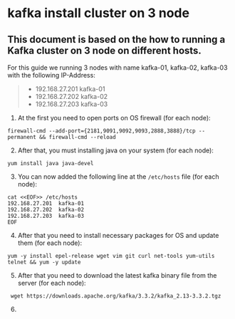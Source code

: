 # kafka install cluster on 3 node
## This document is based on the how to running a Kafka cluster on 3 node on different hosts.
For this guide we running 3 nodes with name kafka-01, kafka-02, kafka-03 with the following IP-Address:
>- 192.168.27.201  kafka-01
>- 192.168.27.202  kafka-02
>- 192.168.27.203  kafka-03

1. At the first you need to open ports on OS firewall (for each node):
```
firewall-cmd --add-port={2181,9091,9092,9093,2888,3888}/tcp --permanent && firewall-cmd --reload
```
2. After that, you must installing java on your system (for each node):
```
yum install java java-devel
```
3. You can now added the following line at the `/etc/hosts` file (for each node):
```
cat <<EOF>> /etc/hosts
192.168.27.201  kafka-01
192.168.27.202  kafka-02
192.168.27.203  kafka-03
EOF
```
4. After that you need to install necessary packages for OS and update them (for each node):
```
yum -y install epel-release wget vim git curl net-tools yum-utils telnet && yum -y update
```
5. After that you need to download the latest kafka binary file from the server (for each node):
```
 wget https://downloads.apache.org/kafka/3.3.2/kafka_2.13-3.3.2.tgz
```
6. 

